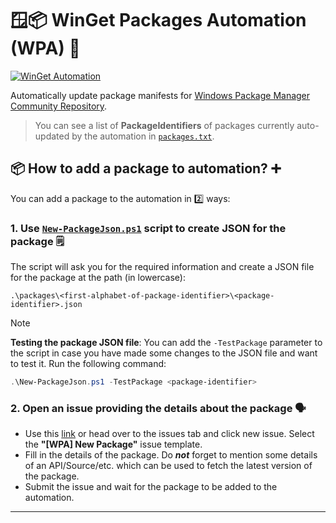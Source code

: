 # 🪟📦 WinGet Packages Automation (WPA) 🤖

[![WinGet Automation][automation-workflow-status-badge]][automation-workflow-runs]

Automatically update package manifests for [Windows Package Manager Community Repository][winget-pkgs-repo].

> You can see a list of **PackageIdentifiers** of packages currently auto-updated by the automation in [`packages.txt`][packages-txt].

## 📦 How to add a package to automation? ➕

You can add a package to the automation in :two: ways:

### 1. Use [`New-PackageJson.ps1`][new-package-json-script] script to create JSON for the package 🗒️

The script will ask you for the required information and create a JSON file for the package at the path (in lowercase):

```text
.\packages\<first-alphabet-of-package-identifier>\<package-identifier>.json
```

> [!NOTE]
> **Testing the package JSON file**: You can add the `-TestPackage` parameter to the script in case you have made some changes to the JSON file and want to test it. Run the following command:
>
> ```powershell
> .\New-PackageJson.ps1 -TestPackage <package-identifier>
> ```

### 2. Open an issue providing the details about the package 🗣️

- Use this [link][new-package-issue] or head over to the issues tab and click new issue. Select the **"[WPA] New Package"** issue template.
- Fill in the details of the package. Do **_not_** forget to mention some details of an API/Source/etc. which can be used to fetch the latest version of the package.
- Submit the issue and wait for the package to be added to the automation.

---------------------

[new-package-json-script]: https://github.com/vedantmgoyal2009/vedantmgoyal2009/blob/-/winget-pkgs-automation/New-PackageJson.ps1
[automation-workflow-status-badge]: https://github.com/vedantmgoyal2009/vedantmgoyal2009/actions/workflows/winget-pkgs-automation.yml/badge.svg
[automation-workflow-runs]: https://github.com/vedantmgoyal2009/vedantmgoyal2009/actions/workflows/winget-pkgs-automation.yml
[new-package-issue]: https://github.com/vedantmgoyal2009/vedantmgoyal2009/issues/new?assignees=vedantmgoyal2009&labels=new+package+%28wpa%29&projects=&template=wpa-pkg-request.yml&title=%5BNew+Package%5D%3A+
[packages-txt]: https://github.com/vedantmgoyal2009/vedantmgoyal2009/blob/-/winget-pkgs-automation/packages.txt
[winget-pkgs-repo]: https://github.com/microsoft/winget-pkgs
